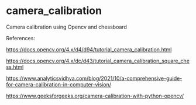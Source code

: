 # camera_calibration
Camera calibration using Opencv and chessboard

References: 

https://docs.opencv.org/4.x/d4/d94/tutorial_camera_calibration.html

https://docs.opencv.org/4.x/dc/d43/tutorial_camera_calibration_square_chess.html

https://www.analyticsvidhya.com/blog/2021/10/a-comprehensive-guide-for-camera-calibration-in-computer-vision/

https://www.geeksforgeeks.org/camera-calibration-with-python-opencv/
